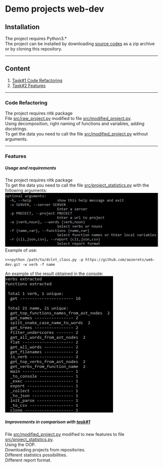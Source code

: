 # Demo projects web-dev
## Installation
The project requires Python3.*<br>
The project can be installed by downloading [source codes](https://github.com/aozerets/web-dev/releases/) 
as a zip archive or by cloning this repository.
***
## Content
1. [Task#1 Code Refactoring](#code-refactoring-)
2. [Task#2 Features](#features-)
***
### Code Refactoring <br>
The project requires nltk package<br>
File [src/raw_project.py](src/raw_project.py) modified to file [src/modified_project.py](src/modified_project.py).<br>
Using decomposition, right naming of functions and variables, adding docstrings.<br>
To get the data you need to call the file [src/modified_project.py](src/modified_project.py) without arguments.
***
### Features <br>
##### Usage and requirements
The project requires nltk package<br>
To get the data you need to call the file [src/project_statistics.py](src/project_statistics.py) with the following arguments:<br>
![usage](https://github.com/aozerets/web-dev/blob/master/options.jpg)<br>
Example of use:<br>
```
>>>python /path/to/dclnt_class.py -p https://github.com/aozerets/web-dev.git -w verb -f name
```
An example of the result obtained in the console:<br>
![result](https://github.com/aozerets/web-dev/blob/master/result.jpg)<br>
##### Improvements in comparison with [task#1](#code-refactoring)
File [src/modified_project.py](src/modified_project.py) modified to new features to file [src/project_statistics.py](src/project_statistics.py).<br>
Using the OOP.<br>
Downloading projects from repositories.<br>
Different statistics possibilities.<br>
Different report format.<br>
